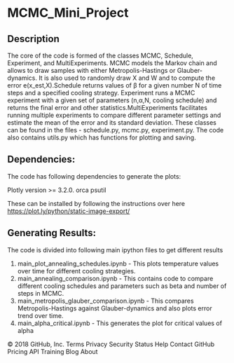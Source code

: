 # MCMC_Mini_Project
## Description

The  core  of  the  code  is  formed  of  the  classes MCMC, Schedule, Experiment,  and MultiExperiments. MCMC models the Markov chain and allows to draw samples with either Metropolis-Hastings or Glauber-dynamics.   It  is  also  used  to  randomly  draw X and W and  to  compute  the  error e(x_est,X).Schedule returns values of  β for a given number N of time steps and a specified cooling strategy. Experiment runs a MCMC experiment with a given set of parameters (n,α,N, cooling schedule) and returns the final error and other statistics.MultiExperiments facilitates running multiple experiments to compare different parameter settings and estimate the mean of the error and its standard deviation. These classes can be found in the files - schedule.py, mcmc.py, experiment.py. The code also contains utils.py which has functions for plotting and saving.


## Dependencies:

The code has following dependencies to generate the plots:

Plotly version >= 3.2.0. 
orca 
psutil 

These can be installed by following the instructions over here
https://plot.ly/python/static-image-export/



## Generating Results:

The code is divided into following main ipython files to get different results

1. main_plot_annealing_schedules.ipynb - This plots temperature values over time for different cooling strategies.
2. main_annealing_comparison.ipynb - This contains code to compare different cooling schedules and parameters such as beta and number of steps in MCMC.
3. main_metropolis_glauber_comparison.ipynb - This compares Metropolis-Hastings against Glauber-dynamics and also plots error trend over time.
4. main_alpha_critical.ipynb - This generates the plot for critical values of alpha



© 2018 GitHub, Inc.
Terms
Privacy
Security
Status
Help
Contact GitHub
Pricing
API
Training
Blog
About
